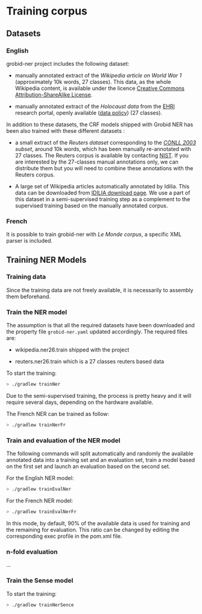 
<h1>Training corpus</h1>

## Datasets

### English

grobid-ner project includes the following dataset:

- manually annotated extract of the *Wikipedia article on World War 1* (approximately 10k words, 27 classes). This data, as the whole Wikipedia content, is available under the licence [Creative Commons Attribution-ShareAlike License](https://creativecommons.org/licenses/by-sa/3.0/).

- manually annotated extract of the *Holocaust data* from the [EHRI](https://portal.ehri-project.eu) research portal, openly available ([data policy](https://portal.ehri-project.eu/data-policy)) (27 classes).

In addition to these datasets, the CRF models shipped with Grobid NER has been also trained with these different datasets :

 - a small extract of the *Reuters dataset* corresponding to the *[CONLL 2003](http://www.cnts.ua.ac.be/conll2003/ner/) subset*, around 10k words, which has been manually re-annotated with 27 classes. The Reuters corpus is available by contacting [NIST](http://trec.nist.gov/data/reuters/reuters.html). If you are interested by the 27-classes manual annotations only, we can distribute them but you will need to combine these annotations with the Reuters corpus.  

 - A large set of Wikipedia articles automatically annotated by Idilia. This data can be downloaded from [IDILIA download page](http://download.idilia.com/datasets/wikipedia/index.html). We use a part of this dataset in a semi-supervised training step as a complement to the supervised training based on the manually annotated corpus.

### French

It is possible to train grobid-ner with _Le Monde corpus_, a specific XML parser is included.

## Training NER Models

### Training data
Since the training data are not freely available, it is necessarily to assembly them beforehand.


### Train the NER model

The assumption is that all the required datasets have been downloaded and the property file `grobid-ner.yaml` updated accordingly.
The required files are:

- wikipedia.ner26.train shipped with the project

- reuters.ner26.train which is a 27 classes reuters based data


To start the training:

```bash
> ./gradlew trainNer 
```

Due to the semi-supervised training, the process is pretty heavy and it will require several days, depending on the hardware available.  

The French NER can be trained as follow:

```bash
> ./gradlew trainNerFr 
```

### Train and evaluation of the NER model

The following commands will split automatically and randomly the available annotated data into a training set and an evaluation set, train a model based on the first set and launch an evaluation based on the second set.

For the English NER model:
```bash
> ./gradlew trainEvalNer 
```

For the French NER model:
```bash
> ./gradlew trainEvalNerFr 
```

In this mode, by default, 90% of the available data is used for training and the remaining for evaluation. This ratio can be changed by editing the corresponding exec profile in the pom.xml file.

### n-fold evaluation

...

### Train the Sense model

To start the training:

```bash
> ./gradlew trainNerSence
```
